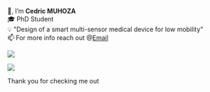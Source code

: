 👋, I’m <strong>Cedric MUHOZA</strong> <br>
🎓 PhD Student <br> 
💡 "Design of a smart multi-sensor medical device for low mobility"<br>
📫 For more info reach out @<a href="mailto:cedricdiego0@gmail.com">Email</a>

<!---
mcedrdiego/mcedrdiego is a ✨ special ✨ repository because its `README.md` (this file) appears on your GitHub profile.
You can click the Preview link to take a look at your changes.
--->

![](https://github-readme-stats.vercel.app/api?username=mcedrdiego&show_icons=true&theme=transparent)

![](https://github-readme-stats.vercel.app/api/top-langs/?username=mcedrdiego&layout=compact&theme=transparent)

Thank you for checking me out
